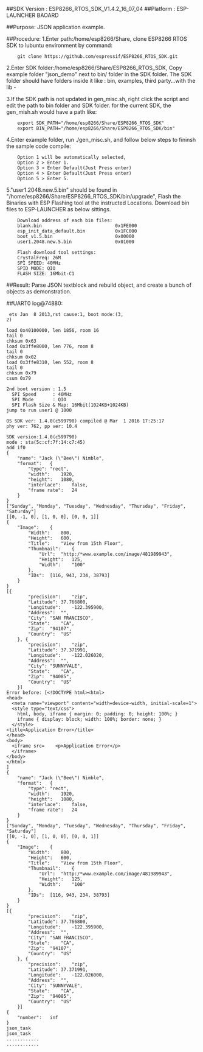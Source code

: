 ##SDK Version : ESP8266_RTOS_SDK_V1.4.2_16_07_04
##Platform : ESP-LAUNCHER BAOARD

##Purpose:
JSON application example.

##Procedure:
1.Enter path:/home/esp8266/Share, clone ESP8266 RTOS SDK to lubuntu environment by command: 
       
		git clone https://github.com/espressif/ESP8266_RTOS_SDK.git
	   
2.Enter SDK folder:/home/esp8266/Share/ESP8266_RTOS_SDK, Copy example folder "json_demo" next to bin/ folder in the SDK folder. The SDK folder should have folders inside it like : bin, examples, third party...with the lib - 

3.If the SDK path is not updated in gen_misc.sh, right click the script and edit the path to bin folder and SDK folder. for the current SDK, the gen_mish.sh would have a path like:
       
		export SDK_PATH="/home/esp8266/Share/ESP8266_RTOS_SDK"
		export BIN_PATH="/home/esp8266/Share/ESP8266_RTOS_SDK/bin"
	   
4.Enter example folder, run ./gen_misc.sh, and follow below steps to fininsh the sample code compile:
	
		Option 1 will be automatically selected,  
		Option 2 > Enter 1. 
		Option 3 > Enter Default(Just Press enter)
		Option 4 > Enter Default(Just Press enter)
		Option 5 > Enter 5.
	   
5."user1.2048.new.5.bin" should be found in "/home/esp8266/Share/ESP8266_RTOS_SDK/bin/upgrade", Flash the Binaries with ESP Flashing tool at the instructed Locations. Download bin files to ESP-LAUNCHER as below sittings.
		
		Download address of each bin files:
		blank.bin				            0x1FE000
		esp_init_data_default.bin			0x1FC000
		boot_v1.5.bin					    0x00000
		user1.2048.new.5.bin                0x01000
		
		Flash download tool settings:
		CrystalFreq: 26M
		SPI SPEED: 40MHz
		SPID MODE: QIO
		FLASH SIZE: 16Mbit-C1
			
##Result:
Parse JSON textblock and rebuild object, and create a bunch of objects as demonstration. 

##UART0 log@74880:
		
	 ets Jan  8 2013,rst cause:1, boot mode:(3,
	2)

	load 0x40100000, len 1856, room 16 
	tail 0
	chksum 0x63
	load 0x3ffe8000, len 776, room 8 
	tail 0
	chksum 0x02
	load 0x3ffe8310, len 552, room 8 
	tail 0
	chksum 0x79
	csum 0x79

	2nd boot version : 1.5
	  SPI Speed      : 40MHz
	  SPI Mode       : QIO
	  SPI Flash Size & Map: 16Mbit(1024KB+1024KB)
	jump to run user1 @ 1000

	OS SDK ver: 1.4.0(c599790) compiled @ Mar  1 2016 17:25:17
	phy ver: 762, pp ver: 10.4

	SDK version:1.4.0(c599790)
	mode : sta(5c:cf:7f:14:c7:45)
	add if0
	{
		"name":	"Jack (\"Bee\") Nimble",
		"format":	{
			"type":	"rect",
			"width":	1920,
			"height":	1080,
			"interlace":	false,
			"frame rate":	24
		}
	}
	["Sunday", "Monday", "Tuesday", "Wednesday", "Thursday", "Friday", "Saturday"]
	[[0, -1, 0], [1, 0, 0], [0, 0, 1]]
	{
		"Image":	{
			"Width":	800,
			"Height":	600,
			"Title":	"View from 15th Floor",
			"Thumbnail":	{
				"Url":	"http:/*www.example.com/image/481989943",
				"Height":	125,
				"Width":	"100"
			},
			"IDs":	[116, 943, 234, 38793]
		}
	}
	[{
			"precision":	"zip",
			"Latitude":	37.766800,
			"Longitude":	-122.395900,
			"Address":	"",
			"City":	"SAN FRANCISCO",
			"State":	"CA",
			"Zip":	"94107",
			"Country":	"US"
		}, {
			"precision":	"zip",
			"Latitude":	37.371991,
			"Longitude":	-122.026020,
			"Address":	"",
			"City":	"SUNNYVALE",
			"State":	"CA",
			"Zip":	"94085",
			"Country":	"US"
		}]
	Error before: [<!DOCTYPE html><html>
	<head>
	  <meta name="viewport" content="width=device-width, initial-scale=1">
	  <style type="text/css">
		html, body, iframe { margin: 0; padding: 0; height: 100%; }
		iframe { display: block; width: 100%; border: none; }
	  </style>
	<title>Application Error</title>
	</head>
	<body>
	  <iframe src=    <p>Application Error</p>
	  </iframe>
	</body>
	</html>
	]
	{
		"name":	"Jack (\"Bee\") Nimble",
		"format":	{
			"type":	"rect",
			"width":	1920,
			"height":	1080,
			"interlace":	false,
			"frame rate":	24
		}
	}
	["Sunday", "Monday", "Tuesday", "Wednesday", "Thursday", "Friday", "Saturday"]
	[[0, -1, 0], [1, 0, 0], [0, 0, 1]]
	{
		"Image":	{
			"Width":	800,
			"Height":	600,
			"Title":	"View from 15th Floor",
			"Thumbnail":	{
				"Url":	"http:/*www.example.com/image/481989943",
				"Height":	125,
				"Width":	"100"
			},
			"IDs":	[116, 943, 234, 38793]
		}
	}
	[{
			"precision":	"zip",
			"Latitude":	37.766800,
			"Longitude":	-122.395900,
			"Address":	"",
			"City":	"SAN FRANCISCO",
			"State":	"CA",
			"Zip":	"94107",
			"Country":	"US"
		}, {
			"precision":	"zip",
			"Latitude":	37.371991,
			"Longitude":	-122.026000,
			"Address":	"",
			"City":	"SUNNYVALE",
			"State":	"CA",
			"Zip":	"94085",
			"Country":	"US"
		}]
	{
		"number":	inf
	}
	json_task
	json_task
	............
	............
